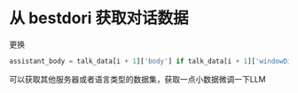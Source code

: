 # 从 bestdori 获取对话数据

更换

```python
assistant_body = talk_data[i + 1]['body'] if talk_data[i + 1]['windowDisplayName'] == '灯' else ''
```

可以获取其他服务器或者语言类型的数据集，获取一点小数据微调一下LLM